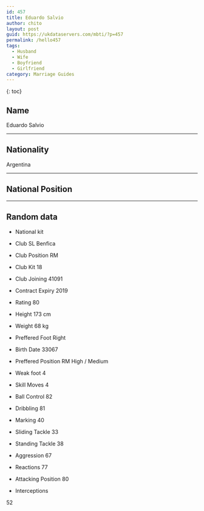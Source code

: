 ```yaml
---
id: 457
title: Eduardo Salvio
author: chito
layout: post
guid: https://ukdataservers.com/mbti/?p=457
permalink: /hello457
tags:
  - Husband
  - Wife
  - Boyfriend
  - Girlfriend
category: Marriage Guides
---
```



{: toc}

## Name  
Eduardo Salvio 

* * *

## Nationality  
Argentina 

* * *

## National Position 

* * *

## Random data 

  * National kit 
  * Club 
SL Benfica 

  * Club Position 
RM 

  * Club Kit 
18 

  * Club Joining 
41091 

  * Contract Expiry 
2019 

  * Rating 
80 

  * Height 
173 cm 

  * Weight 
68 kg 

  * Preffered Foot 
Right 

  * Birth Date 
33067 

  * Preffered Position 
RM High / Medium 

  * Weak foot 
4 

  * Skill Moves 
4 

  * Ball Control 
82 

  * Dribbling 
81 

  * Marking 
40 

  * Sliding Tackle 
33 

  * Standing Tackle 
38 

  * Aggression 
67 

  * Reactions 
77 

  * Attacking Position 
80 

  * Interceptions 

52